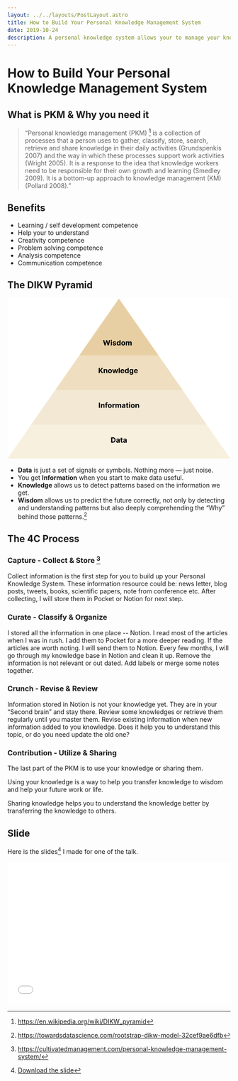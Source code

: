 ```yaml
---
layout: ../../layouts/PostLayout.astro
title: How to Build Your Personal Knowledge Management System
date: 2019-10-24
description: A personal knowledge system allows your to manage your knowledge in an organized way and transfer them to wisdom.
---
```


# How to Build Your Personal Knowledge Management System

## What is PKM & Why you need it

> “Personal knowledge management (PKM) [^wiki] is a collection of processes that a person uses to gather, classify, store, search, retrieve and share knowledge in their daily activities (Grundspenkis 2007) and the way in which these processes support work activities (Wright 2005). It is a response to the idea that knowledge workers need to be responsible for their own growth and learning (Smedley 2009). It is a bottom-up approach to knowledge management (KM) (Pollard 2008).”

## Benefits

* Learning / self development competence
* Help your to understand
* Creativity competence
* Problem solving competence
* Analysis competence
* Communication competence

## The DIKW Pyramid

![](/images/pkm-02.svg)

* **Data** is just a set of signals or symbols. Nothing more — just noise.
* You get **Information** when you start to make data useful.
* **Knowledge** allows us to detect patterns based on the information we get.
* **Wisdom** allows us to predict the future correctly, not only by detecting and understanding patterns but also deeply comprehending the “Why” behind those patterns.[^3]

## The 4C Process 

### Capture - Collect & Store [^4Cs]

Collect information is the first step for you to build up your Personal Knowledge System. These information resource could be: news letter, blog posts, tweets, books, scientific papers, note from conference etc. After collecting, I will store them in Pocket or Notion for next step.

### Curate - Classify & Organize

I stored all the information in one place -- Notion. I read most of the articles when I was in rush. I add them to Pocket for a more deeper reading. If the articles are worth noting. I will send them to Notion. Every few months, I will go through my knowledge base in Notion and clean it up. Remove the information is not relevant or out dated. Add labels or merge some notes together.

### Crunch - Revise & Review

Information stored in Notion is not your knowledge yet. They are in your “Second brain” and stay there. Review some knowledges or retrieve them regularly until you master them. Revise existing information when new information added to you knowledge. Does it help you to understand this topic, or do you need update the old one?

### Contribution - Utilize & Sharing

The last part of the PKM is to use your knowledge or sharing them.

Using your knowledge is a way to help you transfer knowledge to wisdom and help your future work or life.

Sharing knowledge helps you to understand the knowledge better by transferring the knowledge to others.

## Slide

Here is the slides[^slide] I made for one of the talk.

<embed src="/files/PKM.pdf" width="100%" height="320px" />


[^4Cs]: https://cultivatedmanagement.com/personal-knowledge-management-system/
[^wiki]: https://en.wikipedia.org/wiki/DIKW_pyramid
[^3]: https://towardsdatascience.com/rootstrap-dikw-model-32cef9ae6dfb
[^slide]: [Download the slide](/files/PKM.pdf)